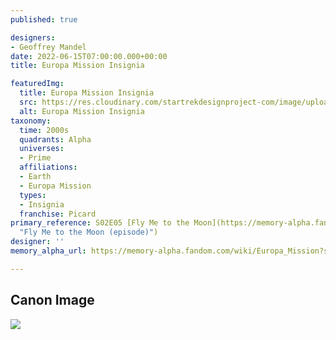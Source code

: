 ```yaml
---
published: true

designers:
- Geoffrey Mandel
date: 2022-06-15T07:00:00.000+00:00
title: Europa Mission Insignia

featuredImg:
  title: Europa Mission Insignia
  src: https://res.cloudinary.com/startrekdesignproject-com/image/upload/v1655234395/Europa-Insignia.png
  alt: Europa Mission Insignia
taxonomy:
  time: 2000s
  quadrants: Alpha
  universes:
  - Prime
  affiliations:
  - Earth
  - Europa Mission
  types:
  - Insignia
  franchise: Picard
primary_reference: S02E05 [Fly Me to the Moon](https://memory-alpha.fandom.com/wiki/Fly_Me_to_the_Moon_(episode)
  "Fly Me to the Moon (episode)")
designer: ''
memory_alpha_url: https://memory-alpha.fandom.com/wiki/Europa_Mission?so=search

---
```

## Canon Image

![](https://res.cloudinary.com/startrekdesignproject-com/image/upload/v1655234395/Europa-Insignia_PIC-2x5-1.jpg)